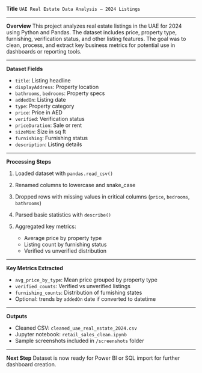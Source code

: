 **Title**
`UAE Real Estate Data Analysis – 2024 Listings`

---

**Overview**
This project analyzes real estate listings in the UAE for 2024 using Python and Pandas. The dataset includes price, property type, furnishing, verification status, and other listing features. The goal was to clean, process, and extract key business metrics for potential use in dashboards or reporting tools.

---

**Dataset Fields**

* `title`: Listing headline
* `displayAddress`: Property location
* `bathrooms`, `bedrooms`: Property specs
* `addedOn`: Listing date
* `type`: Property category
* `price`: Price in AED
* `verified`: Verification status
* `priceDuration`: Sale or rent
* `sizeMin`: Size in sq ft
* `furnishing`: Furnishing status
* `description`: Listing details

---

**Processing Steps**

1. Loaded dataset with `pandas.read_csv()`
2. Renamed columns to lowercase and snake\_case
3. Dropped rows with missing values in critical columns (`price`, `bedrooms`, `bathrooms`)
4. Parsed basic statistics with `describe()`
5. Aggregated key metrics:

   * Average price by property type
   * Listing count by furnishing status
   * Verified vs unverified distribution

---

**Key Metrics Extracted**

* `avg_price_by_type`: Mean price grouped by property type
* `verified_counts`: Verified vs unverified listings
* `furnishing_counts`: Distribution of furnishing states
* Optional: trends by `addedOn` date if converted to datetime

---

**Outputs**

* Cleaned CSV: `cleaned_uae_real_estate_2024.csv`
* Jupyter notebook: `retail_sales_clean.ipynb`
* Sample screenshots included in `/screenshots` folder

---

**Next Step**
Dataset is now ready for Power BI or SQL import for further dashboard creation.